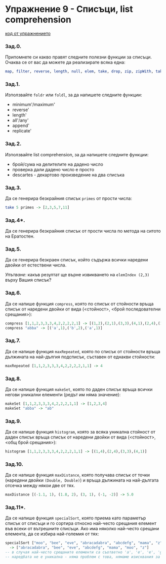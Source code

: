 # Упражнение 9 - Списъци, list comprehension

[код от упражнението](ex09-20221207-solutions.hs)

### Зад.0.
Припомнете си какво правят следните полезни функции за списъци. Очаква се от вас да можете да реализирате всяка една:
```haskell
map, filter, reverse, length, null, elem, take, drop, zip, zipWith, takeWhile, dropWhile
```
### Зад.1.
Използвайте `foldr` или `foldl`, за да напишете следните функции:
- minimum'/maximum'
- reverse'
- length'
- all'/any'
- append'
- replicate'
### Зад.2.
Използвайте list comprehension, за да напишете следните функции:
- брой/сума на делителите на дадено число
- проверка дали дадено число е просто
- descartes - декартово произведение на два списъка
### Зад.3.
Да се генерира безкрайния списък `primes` от прости числа:
```haskell
take 5 primes -> [2,3,5,7,11]
```
### Зад.4*.
Да се генерира безкрайния списък от прости числа по метода на ситото на Ератостен.
### Зад.5.
Да се генерира безкраен списък, който съдържа всички наредени двойки от естествени числа.

_Упътване_: какъв резултат ще върне извикването на `elemIndex (2,3)` върху Вашия списък?
### Зад.6.
Да се напише функция `compress`, която по списък от стойности връща списък от наредени двойки от вида (<стойност>, <брой последователни срещания>):
```haskell
compress [1,1,2,3,3,3,4,2,2,2,2,1] -> [(1,2),(2,1),(3,3),(4,1),(2,4),(1,1)]
compress "abba" -> [('a',1),('b',2),('a',1)]
```
### Зад.7.
Да се напише функция `maxRepeated`, която по списък от стойности връща дължината на най-дългия подсписък, съставен от еднакви стойности:
```haskell
maxRepeated [1,1,2,3,3,3,4,2,2,2,2,1,1] -> 4
```
### Зад.8.
Да се напише функция `makeSet`, която по даден списък връща всички негови уникални елементи (редът им няма значение):
```haskell
makeSet [1,1,2,3,3,3,4,2,2,2,1,1] -> [1,2,3,4]
makeSet "abba" -> "ab"
```
### Зад.9.
Да се напише функция `histogram`, която за всяка уникална стойност от даден списък връща списък от наредени двойки от вида (<стойност>, <общ брой срещания>):
```haskell
histogram [1,1,2,3,3,3,4,2,2,2,1,1] -> [(1,4),(2,4),(3,3),(4,1)]
```
### Зад.10.
Да се напише функция `maxDistance`, която получава списък от точки (наредени двойки `(Double, Double)`) и връща дължината на най-дългата отсечка между някои две от тях.
```haskell
maxDistance [(-1.1, 1), (1.8, 2), (3, 1), (-1, -2)] -> 5.0
```
### Зад.11*.
Да се напише функция `specialSort`, която приема като параметър списък от списъци и го сортира относно най-често срещания елемент във всеки от вътрешните списъци. Ако има няколко най-често срещани елемента, да се избира най-големия от тях:
```haskell
specialSort ["moo", "bee", "eve", "abracadabra", "abcdefg", "mama", "z"]
  -> ["abracadabra", "bee", "eve", "abcdefg", "mama", "moo", "z"]
-- в случая най-често срещаните елементи са съответно 'a', 'e', 'e', 'g', 'm', 'o', 'z'
-- наредбата не е уникална - няма проблем с това, нямаме изисквания за стабилност
```

